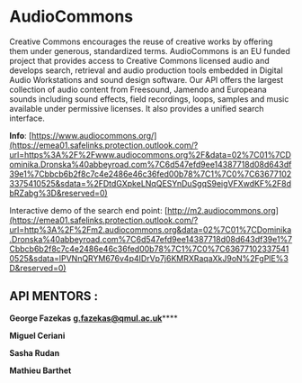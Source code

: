 # AudioCommons

Creative Commons encourages the reuse of creative works by offering them under generous, standardized terms. AudioCommons is an EU funded project that provides access to Creative Commons licensed audio and develops search, retrieval and audio production tools embedded in Digital Audio Workstations and sound design software. Our API offers the largest collection of audio content from Freesound, Jamendo and Europeana sounds including sound effects, field recordings, loops, samples and music available under permissive licenses. It also provides a unified search interface. 



**Info**: [https://www.audiocommons.org/](https://emea01.safelinks.protection.outlook.com/?url=https%3A%2F%2Fwww.audiocommons.org%2F&data=02%7C01%7CDominika.Dronska%40abbeyroad.com%7C6d547efd9ee14387718d08d643df39e1%7Cbbcb6b2f8c7c4e2486e46c36fed00b78%7C1%7C0%7C636771023375410525&sdata=%2FDtdGXpkeLNqQESYnDuSgqS9eigVFXwdKF%2F8dbRZabg%3D&reserved=0)

 Interactive demo of the search end point: [http://m2.audiocommons.org](https://emea01.safelinks.protection.outlook.com/?url=http%3A%2F%2Fm2.audiocommons.org&data=02%7C01%7CDominika.Dronska%40abbeyroad.com%7C6d547efd9ee14387718d08d643df39e1%7Cbbcb6b2f8c7c4e2486e46c36fed00b78%7C1%7C0%7C636771023375410525&sdata=lPVNnQRYM676v4p4IDrVp7j6KMRXRaqaXkJ9oN%2FgPlE%3D&reserved=0) 

## **API MENTORS :**

 **George Fazekas**  [**g.fazekas@qmul.ac.uk**](mailto:g.fazekas@qmul.ac.uk)\*\*\*\*

 **Miguel Ceriani**

 **Sasha Rudan**

 **Mathieu Barthet**



